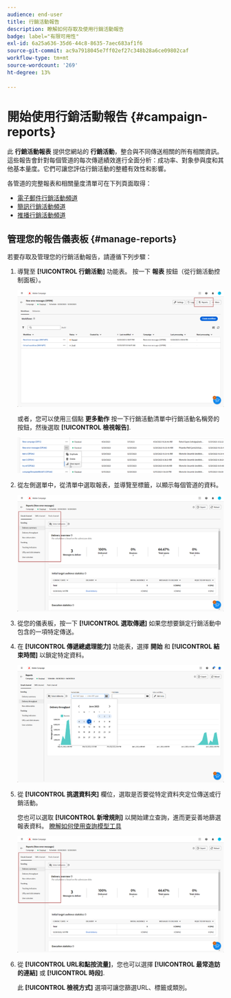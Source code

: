 ```yaml
---
audience: end-user
title: 行銷活動報告
description: 瞭解如何存取及使用行銷活動報告
badge: label="有限可用性"
exl-id: 6a25a636-35d6-44c8-8635-7aec683af1f6
source-git-commit: ac9a7918045e7ff02ef27c348b28a6ce09802caf
workflow-type: tm+mt
source-wordcount: '269'
ht-degree: 13%

---
```


# 開始使用行銷活動報告 {#campaign-reports}

<!-- CAN BE REMOVED___
>[!CONTEXTUALHELP]
>id="acw_campaign_reporting_sending"
>title="Reporting Sending"
>abstract="The Sending tab within your report provides in-depth insights into your visitors' interactions with your deliveries and any potential errors they may have encountered."

>[!CONTEXTUALHELP]
>id="acw_campaign_reporting_tracking"
>title="Reporting tracking"
>abstract="The Tracking tab within your report offers valuable data, including recipient behavior per link, breakdown of opens and clicks, as well as detailed information about the most frequently clicked URLs during a delivery."
-->

此 **行銷活動報表** 提供您網站的 **行銷活動**，整合與不同傳送相關的所有相關資訊。 這些報告會針對每個管道的每次傳遞績效進行全面分析：成功率、對象參與度和其他基本量度。它們可讓您評估行銷活動的整體有效性和影響。

各管道的完整報表和相關量度清單可在下列頁面取得：

* [電子郵件行銷活動頻道](campaign-reports-email.md)
* [簡訊行銷活動頻道](campaign-reports-sms.md)
* [推播行銷活動頻道](campaign-reports-push.md)

## 管理您的報告儀表板 {#manage-reports}

若要存取及管理您的行銷活動報告，請遵循下列步驟：

1. 導覽至 **[!UICONTROL 行銷活動]** 功能表。 按一下 **報表** 按鈕（從行銷活動控制面板）。

   ![](assets/manage_campaign_report_2.png)

   或者，您可以使用三個點 **更多動作** 按一下行銷活動清單中行銷活動名稱旁的按鈕，然後選取 **[!UICONTROL 檢視報告]**.

   ![](assets/manage_campaign_report_1.png)

1. 從左側選單中，從清單中選取報表，並導覽至標籤，以顯示每個管道的資料。

   ![](assets/manage_campaign_report_4.png)

1. 從您的儀表板，按一下 **[!UICONTROL 選取傳遞]** 如果您想要鎖定行銷活動中包含的一項特定傳送。

1. 在 **[!UICONTROL 傳遞總處理能力]** 功能表，選擇 **開始** 和 **[!UICONTROL 結束時間]** 以鎖定特定資料。

   ![](assets/manage_campaign_report_3.png)

1. 從 **[!UICONTROL 挑選資料夾]** 欄位，選取是否要從特定資料夾定位傳送或行銷活動。

   您也可以選取 **[!UICONTROL 新增規則]** 以開始建立查詢，進而更妥善地篩選報表資料。 [瞭解如何使用查詢模型工具](../query/query-modeler-overview.md)

   ![](assets/manage_campaign_report_4.png)

1. 從 **[!UICONTROL URL和點按流量]**，您也可以選擇 **[!UICONTROL 最常造訪的連結]** 或 **[!UICONTROL 時段]**.

   此 **[!UICONTROL 檢視方式]** 選項可讓您篩選URL、標籤或類別。
